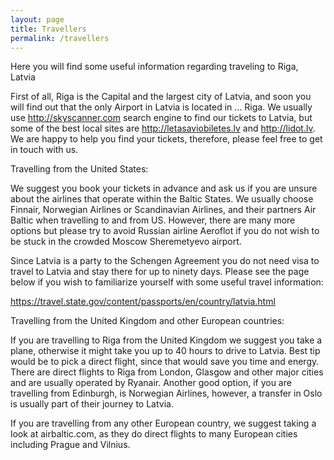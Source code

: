 ```yaml
---
layout: page
title: Travellers
permalink: /travellers
---
```


Here you will find some useful information regarding traveling to Riga, Latvia

First of all, Riga is the Capital and the largest city of Latvia, and soon you
will find out that the only Airport in Latvia is located in ... Riga. We usually
use <http://skyscanner.com> search engine to find our tickets to Latvia, but
some of the best local sites are <http://letasaviobiletes.lv> and
<http://lidot.lv>. We are happy to help you find your tickets, therefore, please
feel free to get in touch with us.

Travelling from the United States:

We suggest you book your tickets in advance and ask us if you are unsure about
the airlines that operate within the Baltic States. We usually choose Finnair,
Norwegian Airlines or Scandinavian Airlines, and their partners Air Baltic when
travelling to and from US.  However, there are many more options but please try
to avoid Russian airline Aeroflot if you do not wish to be stuck in the crowded
Moscow Sheremetyevo airport.

Since Latvia is a party to the Schengen Agreement you do not need visa to travel
to Latvia and stay there for up to ninety days. Please see the page below if you
wish to familiarize yourself with some useful travel information:

<https://travel.state.gov/content/passports/en/country/latvia.html>

Travelling from the United Kingdom and other European countries:

If you are travelling to Riga from the United Kingdom we suggest you take a
plane, otherwise it might take you up to 40 hours to drive to Latvia. Best tip
would be to pick a direct flight, since that would save you time and energy.
There are direct flights to Riga from London, Glasgow and other major cities and
are usually operated by Ryanair. Another good option, if you are travelling from
Edinburgh, is  Norwegian Airlines, however, a transfer in Oslo is usually part
of their journey to Latvia.

If you are travelling from any other European country, we suggest taking a look
at airbaltic.com, as they do direct flights to many European cities including
Prague and Vilnius.
